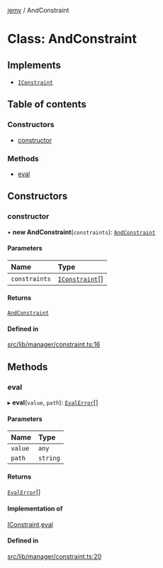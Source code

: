 [jemv](../README.md) / AndConstraint

# Class: AndConstraint

## Implements

- [`IConstraint`](../interfaces/IConstraint.md)

## Table of contents

### Constructors

- [constructor](AndConstraint.md#constructor)

### Methods

- [eval](AndConstraint.md#eval)

## Constructors

### constructor

• **new AndConstraint**(`constraints`): [`AndConstraint`](AndConstraint.md)

#### Parameters

| Name | Type |
| :------ | :------ |
| `constraints` | [`IConstraint`](../interfaces/IConstraint.md)[] |

#### Returns

[`AndConstraint`](AndConstraint.md)

#### Defined in

[src/lib/manager/constraint.ts:16](https://github.com/data7expressions/jemv/blob/d9a8263/src/lib/manager/constraint.ts#L16)

## Methods

### eval

▸ **eval**(`value`, `path`): [`EvalError`](../interfaces/EvalError.md)[]

#### Parameters

| Name | Type |
| :------ | :------ |
| `value` | `any` |
| `path` | `string` |

#### Returns

[`EvalError`](../interfaces/EvalError.md)[]

#### Implementation of

[IConstraint](../interfaces/IConstraint.md).[eval](../interfaces/IConstraint.md#eval)

#### Defined in

[src/lib/manager/constraint.ts:20](https://github.com/data7expressions/jemv/blob/d9a8263/src/lib/manager/constraint.ts#L20)
